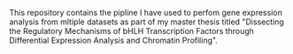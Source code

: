 This repository contains the pipline I have used to perfom gene expression analysis from mltiple datasets as part of my master thesis titled "Dissecting the Regulatory Mechanisms of bHLH Transcription Factors through Differential Expression Analysis and Chromatin Profiling".
